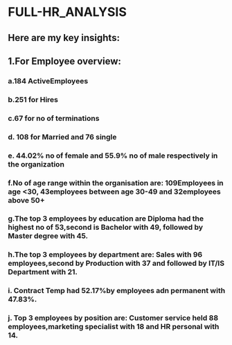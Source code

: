 # FULL-HR_ANALYSIS
## Here are my key insights:
## 1.For Employee overview:
### a.184 ActiveEmployees
### b.251 for Hires
### c.67 for no of terminations
### d. 108 for Married and 76 single
### e. 44.02% no of female and 55.9% no of male respectively in the  organization
### f.No of age  range within the  organisation are: 109Employees in age <30, 43employees between age 30-49 and 32employees above 50+
### g.The top 3 employees by education are Diploma  had the highest no of 53,second is Bachelor with 49, followed by Master degree with 45.
### h.The top 3 employees by department are: Sales with 96 employees,second by Production with 37 and followed by IT/IS Department with 21.
### i. Contract Temp had 52.17%by employees adn permanent with 47.83%.
### j. Top 3 employees by position are: Customer service held 88 employees,marketing specialist with 18 and HR personal with 14.
